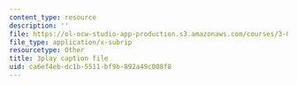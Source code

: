 ```yaml
---
content_type: resource
description: ''
file: https://ol-ocw-studio-app-production.s3.amazonaws.com/courses/3-091sc-introduction-to-solid-state-chemistry-fall-2010/ca6ef4ebdc1b5511bf9b892a49c008f8_IKJJ1SiMbjg.vtt
file_type: application/x-subrip
resourcetype: Other
title: 3play caption file
uid: ca6ef4eb-dc1b-5511-bf9b-892a49c008f8
---
```

